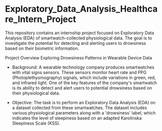 # Exploratory_Data_Analysis_Healthcare_Intern_Project
This repository contains an internship project focused on Exploratory Data Analysis (EDA) of smartwatch-collected physiological data. The goal is to investigate the potential for detecting and alerting users to drowsiness based on their biometric information.

Project Overview
Exploring Drowsiness Patterns in Wearable Device Data
- Background: A wearable technology company produces smartwatches with vital signs sensors. These sensors monitor heart rate and PPG (Photoplethysmography) signals, which include variations in green, red, and infrared light. One of the key features of the company's smartwatch is its ability to detect and alert users to potential drowsiness based on their physiological data.

- Objective: The task is to perform an Exploratory Data Analysis (EDA) on a dataset collected from these smartwatches. The dataset includes various physiological parameters along with a 'drowsiness' label, which indicates the level of sleepiness based on an adapted Karolinska Sleepiness Scale (KSS).









